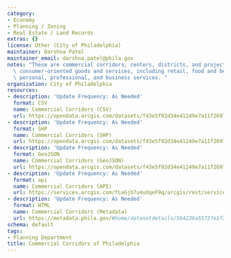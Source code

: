 ```yaml
---
category:
- Economy
- Planning / Zoning
- Real Estate / Land Records
extras: {}
license: Other (City of Philadelphia)
maintainer: Darshna Patel
maintainer_email: darshna.patel@phila.gov
notes: "These are commercial corridors, centers, districts, and projects that provide\
  \ consumer-oriented goods and services, including retail, food and beverage, and\
  \ personal, professional, and business services. "
organization: City of Philadelphia
resources:
- description: 'Update Frequency: As Needed'
  format: CSV
  name: Commercial Corridors (CSV)
  url: https://opendata.arcgis.com/datasets/f43e5f92d34e41249e7a11f269792d11_0.csv
- description: 'Update Frequency: As Needed'
  format: SHP
  name: Commercial Corridors (SHP)
  url: https://opendata.arcgis.com/datasets/f43e5f92d34e41249e7a11f269792d11_0.zip
- description: 'Update Frequency: As Needed'
  format: GeoJSON
  name: Commercial Corridors (GeoJSON)
  url: https://opendata.arcgis.com/datasets/f43e5f92d34e41249e7a11f269792d11_0.geojson
- description: 'Update Frequency: As Needed'
  format: api
  name: Commercial Corridors (API)
  url: https://services.arcgis.com/fLeGjb7u4uXqeF9q/arcgis/rest/services/Commercial_Corridors/FeatureServer/0/query?outFields=*&where=1%3D1
- description: 'Update Frequency: As Needed'
  format: HTML
  name: Commercial Corridors (Metadata)
  url: https://metadata.phila.gov/#home/datasetdetails/564236a55737e1f263ae5e3f/representationdetails/56423a4e902dbdd813db9a55/
schema: default
tags:
- Planning Department
title: Commercial Corridors of Philadelphia
---
```

